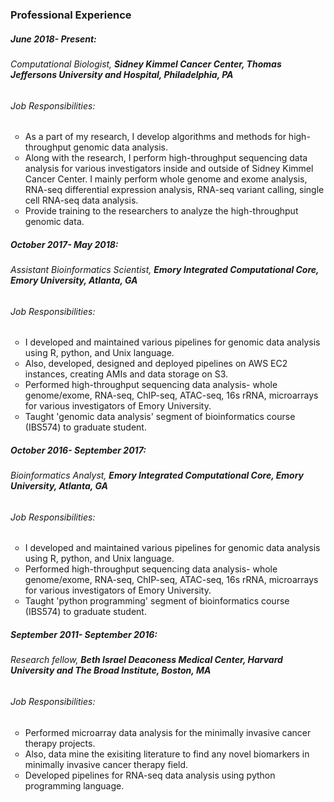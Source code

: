 ### Professional Experience

##### June 2018- Present:
###### *Computational Biologist,* *__Sidney Kimmel Cancer Center, Thomas Jeffersons University and Hospital, Philadelphia, PA__*

###### Job Responsibilities:
<ul type="circle">
    <li> As a part of my research, I develop algorithms and methods for high-throughput genomic data analysis. </li>
    <li> Along with the research, I perform high-throughput sequencing data analysis for various investigators inside and outside of Sidney Kimmel Cancer Center. I mainly perform whole genome and exome analysis, RNA-seq differential expression analysis, RNA-seq variant calling, single cell RNA-seq data analysis. </li>
    <li> Provide training to the researchers to analyze the high-throughput genomic data. </li>
</ul>


##### October 2017- May 2018:
###### *Assistant Bioinformatics Scientist,* *__Emory Integrated Computational Core, Emory University, Atlanta, GA__*

###### Job Responsibilities:
<ul type="circle">
    <li> I developed and maintained various pipelines for genomic data analysis using R, python, and Unix language. </li>
    <li> Also, developed, designed and deployed pipelines on AWS EC2 instances, creating AMIs and data storage on S3. </li>
    <li> Performed high-throughput sequencing data analysis- whole genome/exome, RNA-seq, ChIP-seq, ATAC-seq, 16s rRNA, microarrays for various investigators of Emory University. </li>
    <li> Taught 'genomic data analysis' segment of bioinformatics course (IBS574) to graduate student.</li>
</ul>


##### October 2016- September 2017:
###### *Bioinformatics Analyst,* *__Emory Integrated Computational Core, Emory University, Atlanta, GA__*

###### Job Responsibilities:
<ul type="circle">
    <li> I developed and maintained various pipelines for genomic data analysis using R, python, and Unix language. </li>
    <li> Performed high-throughput sequencing data analysis- whole genome/exome, RNA-seq, ChIP-seq, ATAC-seq, 16s rRNA, microarrays for various investigators of Emory University. </li>
    <li> Taught 'python programming' segment of bioinformatics course (IBS574) to graduate student.</li>
</ul>


##### September 2011- September 2016:
###### *Research fellow,* *__Beth Israel Deaconess Medical Center, Harvard University and The Broad Institute, Boston, MA__*

###### Job Responsibilities:
<ul type="circle">
    <li> Performed microarray data analysis for the minimally invasive cancer therapy projects. </li>
    <li> Also, data mine the exisiting literature to find any novel biomarkers in minimally invasive cancer therapy field. </li>
    <li> Developed pipelines for RNA-seq data analysis using python programming language.</li>
</ul>